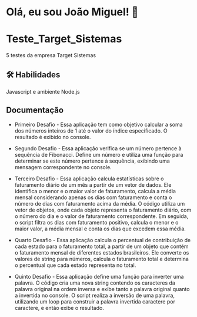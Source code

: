 
# Olá, eu sou João Miguel! 👋

# Teste_Target_Sistemas

5 testes da empresa Target Sistemas


## 🛠 Habilidades
Javascript e ambiente Node.js

## Documentação
- Primeiro Desafio - Essa aplicação tem como objetivo calcular a soma dos números inteiros de 1 até o valor do índice especificado. O resultado é exibido no console.

- Segundo Desafio - Essa aplicação verifica se um número pertence à sequência de Fibonacci. Define um número e utiliza uma função para determinar se este número pertence à sequência, exibindo uma mensagem correspondente no console.

- Terceiro Desafio - Essa aplicação calcula estatísticas sobre o faturamento diário de um mês a partir de um vetor de dados. Ele identifica o menor e o maior valor de faturamento, calcula a média mensal considerando apenas os dias com faturamento e conta o número de dias com faturamento acima da média. O código utiliza um vetor de objetos, onde cada objeto representa o faturamento diário, com o número do dia e o valor de faturamento correspondente. Em seguida, o script filtra os dias com faturamento positivo, calcula o menor e o maior valor, a média mensal e conta os dias que excedem essa média.

- Quarto Desafio - Essa aplicação calcula o percentual de contribuição de cada estado para o faturamento total, a partir de um objeto que contém o faturamento mensal de diferentes estados brasileiros. Ele converte os valores de string para números, calcula o faturamento total e determina o percentual que cada estado representa no total.

- Quinto Desafio - Essa aplicação define uma função para inverter uma palavra. O código cria uma nova string contendo os caracteres da palavra original na ordem inversa e exibe tanto a palavra original quanto a invertida no console. O script realiza a inversão de uma palavra, utilizando um loop para construir a palavra invertida caractere por caractere, e então exibe o resultado.
